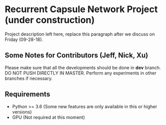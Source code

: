 # Recurrent Capsule Network Project (under construction)
Project description left here, replace this paragraph after we discuss on Friday (09-28-18).

## Some Notes for Contributors (Jeff, Nick, Xu)
Please make sure that all the developments should be done in **dev** branch. DO NOT PUSH DIRECTLY IN MASTER. Perform any experiments in other branches if necessary.

## Requirements
* Python >= 3.6 (Some new features are only available in this or higher versions)
* GPU (Not required at this moment)